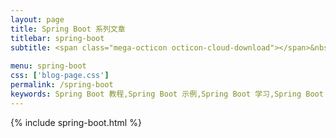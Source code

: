 ```yaml
---
layout: page
title: Spring Boot 系列文章
titlebar: spring-boot
subtitle: <span class="mega-octicon octicon-cloud-download"></span>&nbsp;&nbsp;
     
menu: spring-boot
css: ['blog-page.css']
permalink: /spring-boot
keywords: Spring Boot 教程,Spring Boot 示例,Spring Boot 学习,Spring Boot 资源,Spring Boot 2.0
---
```


{% include spring-boot.html %}
